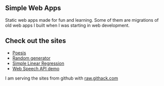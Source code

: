 ## Simple Web Apps
Static web apps made for fun and learning. Some of them are migrations of old web apps I built when I was starting in web development.

## Check out the sites
- [Poesis](https://raw.githack.com/Angeluz-07/simple-web-apps/master/poesis/poesis.html)
- [Random generator](https://raw.githack.com/Angeluz-07/simple-web-apps/master/random%20generator/Kawsay%20Code.html)
- [Simple Linear Regression](https://raw.githack.com/Angeluz-07/simple-web-apps/master/simple%20linear%20regression/simple_linear_regression.html)
- [Web Speech API demo](https://raw.githack.com/Angeluz-07/simple-web-apps/master/speech/speech.html)

I am serving the sites from github with [raw.githack.com](https://raw.githack.com/)
